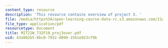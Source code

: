 ```yaml
---
content_type: resource
description: 'This resource contains overview of project 3. '
file: /media/https%3A/open-learning-course-data-rc.s3.amazonaws.com/21w-732-science-writing-and-new-media-fall-2010/43a982b58bc07932d09915b1e923cf9b_MIT21W_732F10_proj3over.pdf
file_type: application/pdf
resourcetype: Document
title: MIT21W_732F10_proj3over.pdf
uid: 43a982b5-8bc0-7932-d099-15b1e923cf9b
---
```

